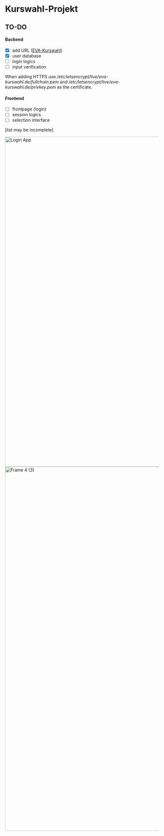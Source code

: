 # Kurswahl-Projekt

## TO-DO

#### Backend

- [x] add URL ([EVA-Kurswahl](http://eva-kurswahl.de/))
- [x] user database
- [ ] login logics
- [ ] input verification

When adding HTTPS use */etc/letsencrypt/live/eva-kurswahl.de/fullchain.pem* and */etc/letsencrypt/live/eva-kurswahl.de/privkey.pem* as the certificate.

#### Frontend

- [ ] frontpage (login)
- [ ] session logics
- [ ] selection interface

[list may be incomplete]

<img width="1080" alt="Login App" src="https://user-images.githubusercontent.com/51282810/135918582-856450ac-372e-48be-b717-b22275c36579.png">

<img width="1192" alt="Frame 4 (3)" src="https://user-images.githubusercontent.com/51282810/136038370-607f5389-ca07-4b39-a7e2-186c5458fc40.png">
